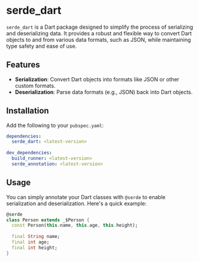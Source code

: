 # serde_dart

`serde_dart` is a Dart package designed to simplify the process of serializing and deserializing data. It provides a robust and flexible way to convert Dart objects to and from various data formats, such as JSON, while maintaining type safety and ease of use.

## Features

- **Serialization**: Convert Dart objects into formats like JSON or other custom formats.
- **Deserialization**: Parse data formats (e.g., JSON) back into Dart objects.

## Installation

Add the following to your `pubspec.yaml`:

```yaml
dependencies:
  serde_dart: <latest-version>
  
dev_dependencies:
  build_runner: <latest-version>
  serde_annotation: <latest-version>
```

## Usage

You can simply annotate your Dart classes with `@serde` to enable serialization and deserialization. Here's a quick example:

```dart
@serde
class Person extends _$Person {
  const Person(this.name, this.age, this.height);
  
  final String name;
  final int age;
  final int height;
}
```